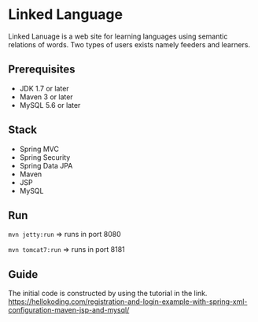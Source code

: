 # Linked Language
Linked Lanuage is a web site for learning languages using semantic relations of words. Two types of users exists namely feeders and learners. 

## Prerequisites
- JDK 1.7 or later
- Maven 3 or later
- MySQL 5.6 or later

## Stack
- Spring MVC
- Spring Security
- Spring Data JPA
- Maven
- JSP
- MySQL

## Run
```mvn jetty:run``` => runs in port 8080

```mvn tomcat7:run```  => runs in port 8181

## Guide
The initial code is constructed by using the tutorial in the link.
https://hellokoding.com/registration-and-login-example-with-spring-xml-configuration-maven-jsp-and-mysql/
